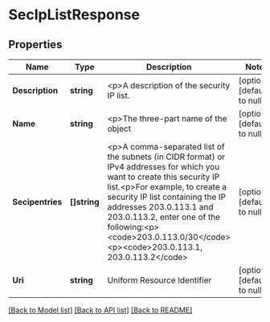 # SecIpListResponse

## Properties
Name | Type | Description | Notes
------------ | ------------- | ------------- | -------------
**Description** | **string** | &lt;p&gt;A description of the security IP list. | [optional] [default to null]
**Name** | **string** | &lt;p&gt;The three-part name of the object | [optional] [default to null]
**Secipentries** | **[]string** | &lt;p&gt;A comma-separated list of the subnets (in CIDR format) or IPv4 addresses for which you want to create this security IP list.&lt;p&gt;For example, to create a security IP list containing the IP addresses 203.0.113.1 and 203.0.113.2, enter one of the following:&lt;p&gt;&lt;code&gt;203.0.113.0/30&lt;/code&gt;&lt;p&gt;&lt;code&gt;203.0.113.1, 203.0.113.2&lt;/code&gt; | [optional] [default to null]
**Uri** | **string** | Uniform Resource Identifier | [optional] [default to null]

[[Back to Model list]](../README.md#documentation-for-models) [[Back to API list]](../README.md#documentation-for-api-endpoints) [[Back to README]](../README.md)


